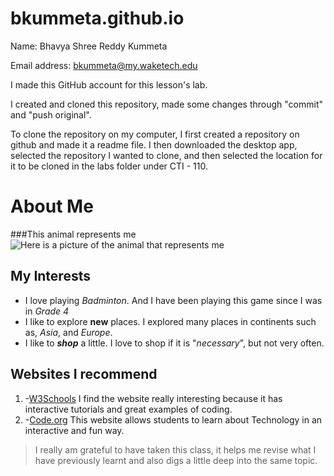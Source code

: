 # bkummeta.github.io
Name: Bhavya Shree Reddy Kummeta

Email address: bkummeta@my.waketech.edu

I made this GitHub account for this lesson's lab.

I created and cloned this repository, made some changes through "commit" and "push original".

To clone the repository on my computer, I first created a repository on github and made it a readme file. I then downloaded the desktop app, selected the repository I wanted to clone, and then selected the location for it to be cloned in the labs folder under CTI - 110.

# About Me 
 ###This animal represents me
 ![Here is a picture of the animal that represents me](https://images.theconversation.com/files/443875/original/file-20220201-25-lb03xa.jpg?ixlib=rb-1.1.0&rect=0%2C0%2C4747%2C3172&q=45&auto=format&w=754&fit=clip)
## My Interests 
 * I love playing _Badminton_. And I have been playing this game since I was in _Grade 4_  
 * I like to explore **new** places. I explored many places in continents such as, _Asia_, and _Europe_.  
 * I like to **_shop_** a little. I love to shop if it is "_necessary_", but not very often.   
## Websites I recommend
 1. -[W3Schools](https://www.w3schools.com)   I find the website really interesting because it has interactive tutorials and great examples of coding.  
 2. -[Code.org](https://code.org)   This website allows students to learn about Technology in an interactive and fun way.  

>I really am grateful to have taken this class, it helps me revise what I have previously learnt and also digs a little deep into the same topic.
